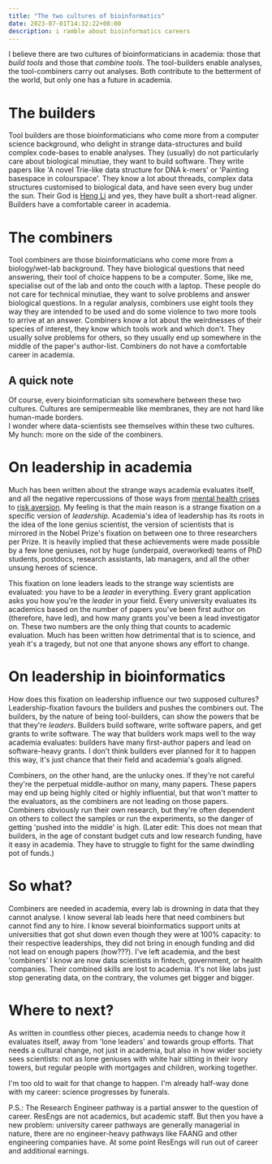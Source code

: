 ```yaml
---
title: "The two cultures of bioinformatics"
date: 2023-07-01T14:32:22+08:00
description: i ramble about bioinformatics careers
---
```


I believe there are two cultures of bioinformaticians in academia: those that *build tools* and those that *combine tools*. The tool-builders enable analyses, the tool-combiners carry out analyses. Both contribute to the betterment of the world, but only one has a future in academia.

# The builders

Tool builders are those bioinformaticians who come more from a computer science background, who delight in strange data-structures and build complex code-bases to enable analyses. They (usually) do not particularly care about biological minutiae, they want to build software. They write papers like 'A novel Trie-like data structure for DNA k-mers' or 'Painting basespace in colourspace'. They know a lot about threads, complex data structures customised to biological data, and have seen every bug under the sun. Their God is <a href="https://scholar.google.com/citations?user=HQv0p0kAAAAJ&hl=en">Heng Li</a> and yes, they have built a short-read aligner. Builders have a comfortable career in academia.

# The combiners

Tool combiners are those bioinformaticians who come more from a biology/wet-lab background. They have biological questions that need answering, their tool of choice happens to be a computer. Some, like me, specialise out of the lab and onto the couch with a laptop. These people do not care for technical minutiae, they want to solve problems and answer biological questions. In a regular analysis, combiners use eight tools they way they are intended to be used and do some violence to two more tools to arrive at an answer. Combiners know a lot about the weirdnesses of their species of interest, they know which tools work and which don't. They usually solve problems for others, so they usually end up somewhere in the middle of the paper's author-list. Combiners do not have a comfortable career in academia.

## A quick note

Of course, every bioinformatician sits somewhere between these two cultures. Cultures are semipermeable like membranes, they are not hard like human-made borders.  
I wonder where data-scientists see themselves within these two cultures. My hunch: more on the side of the combiners.

# On leadership in academia

Much has been written about the strange ways academia evaluates itself, and all the negative repercussions of those ways from [mental health crises](https://www.nature.com/articles/d41586-023-01708-4) to [risk aversion](https://arxiv.org/abs/2306.13816). My feeling is that the main reason is a strange fixation on a specific version of *leadership*. Academia's idea of leadership has its roots in the idea of the lone genius scientist, the version of scientists that is mirrored in the Nobel Prize's fixation on between one to three researchers per Prize. It is heavily implied that these achievements were made possible by a few lone geniuses, not by huge (underpaid, overworked) teams of PhD students, postdocs, research assistants, lab managers, and all the other unsung heroes of science.

This fixation on lone leaders leads to the strange way scientists are evaluated: you have to be a *leader* in everything. Every grant application asks you how you're the *leader* in your field. Every university evaluates its academics based on the number of papers you've been first author on (therefore, have led), and how many grants you've been a lead investigator on. These two numbers are the only thing that counts to academic evaluation. Much has been written how detrimental that is to science, and yeah it's a tragedy, but not one that anyone shows any effort to change.

# On leadership in bioinformatics

How does this fixation on leadership influence our two supposed cultures? Leadership-fixation favours the builders and pushes the combiners out. The builders, by the nature of being tool-builders, can show the powers that be that they're *leaders*. Builders build software, write software papers, and get grants to write software. The way that builders work maps well to the way academia evaluates: builders have many first-author papers and lead on software-heavy grants. I don't think builders ever planned for it to happen this way, it's just chance that their field and academia's goals aligned.

Combiners, on the other hand, are the unlucky ones. If they're not careful they're the perpetual middle-author on many, many papers. These papers may end up being highly cited or highly influential, but that won't matter to the evaluators, as the combiners are not leading on those papers. Combiners obviously run their own research, but they're often dependent on others to collect the samples or run the experiments, so the danger of getting 'pushed into the middle' is high. (Later edit: This does not mean that builders, in the age of constant budget cuts and low research funding, have it easy in academia. They have to struggle to fight for the same dwindling pot of funds.)

# So what?

Combiners are needed in academia, every lab is drowning in data that they cannot analyse. I know several lab leads here that need combiners but cannot find any to hire. I know several bioinformatics support units at universities that got shut down even though they were at 100% capacity: to their respective leaderships, they did not bring in enough funding and did not lead on enough papers (how???). I've left academia, and the best 'combiners' I know are now data scientists in fintech, government, or health companies. Their combined skills are lost to academia. It's not like labs just stop generating data, on the contrary, the volumes get bigger and bigger.

# Where to next?

As written in countless other pieces, academia needs to change how it evaluates itself, away from 'lone leaders' and towards group efforts. That needs a cultural change, not just in academia, but also in how wider society sees scientists: not as lone geniuses with white hair sitting in their ivory towers, but regular people with mortgages and children, working together.

I'm too old to wait for that change to happen. I'm already half-way done with my career: science progresses by funerals.

P.S.: The Research Engineer pathway is a partial answer to the question of career. ResEngs are not academics, but academic staff. But then you have a new problem: university career pathways are generally managerial in nature, there are no engineer-heavy pathways like FAANG and other engineering companies have. At some point ResEngs will run out of career and additional earnings.
